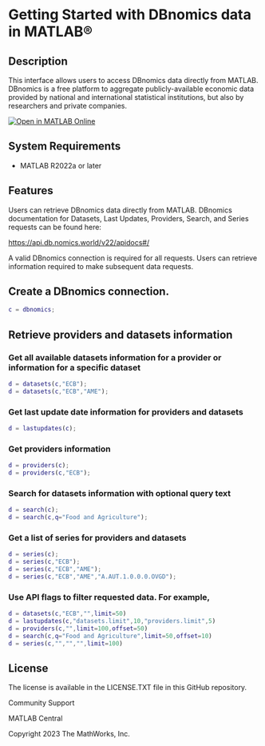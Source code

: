 # Getting Started with DBnomics data in MATLAB&reg;

## Description

This interface allows users to access DBnomics data directly from MATLAB.  DBnomics is a free platform to aggregate publicly-available economic data provided by national and international statistical institutions, but also by researchers and private companies.

[![Open in MATLAB Online](https://www.mathworks.com/images/responsive/global/open-in-matlab-online.svg)](https://matlab.mathworks.com/open/github/v1?repo=mathworks/dbnomics)
## System Requirements

- MATLAB R2022a or later

## Features

Users can retrieve DBnomics data directly from MATLAB.   DBnomics documentation for Datasets, Last Updates, Providers, Search, and Series requests can be found here: 

https://api.db.nomics.world/v22/apidocs#/

A valid DBnomics connection is required for all requests.  Users can retrieve information required to make subsequent data requests.

## Create a DBnomics connection.

```MATLAB
c = dbnomics;
```

## Retrieve providers and datasets information

### Get all available datasets information for a provider or information for a specific dataset
```MATLAB
d = datasets(c,"ECB");
d = datasets(c,"ECB","AME");
```

### Get last update date information for providers and datasets
```MATLAB
d = lastupdates(c);
```

### Get providers information
```MATLAB
d = providers(c);
d = providers(c,"ECB");
```

### Search for datasets information with optional query text
```MATLAB
d = search(c);
d = search(c,q="Food and Agriculture");
```

### Get a list of series for providers and datasets
```MATLAB
d = series(c);
d = series(c,"ECB");
d = series(c,"ECB","AME");
d = series(c,"ECB","AME","A.AUT.1.0.0.0.OVGD");
```
### Use API flags to filter requested data.  For example,
```MATLAB
d = datasets(c,"ECB","",limit=50)
d = lastupdates(c,"datasets.limit",10,"providers.limit",5)
d = providers(c,"",limit=100,offset=50)
d = search(c,q="Food and Agriculture",limit=50,offset=10)
d = series(c,"","","",limit=100)
```

## License

The license is available in the LICENSE.TXT file in this GitHub repository.

Community Support

MATLAB Central

Copyright 2023 The MathWorks, Inc.
